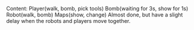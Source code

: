 Content:
Player(walk, bomb, pick tools)
Bomb(waiting for 3s, show for 1s)
Robot(walk, bomb)
Maps(show, change)
Almost done, but have a slight delay when the robots and players move together.

